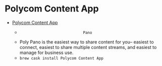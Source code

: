 # Polycom Content App
- [Polycom Content App](https://www.polycom.com/content-collaboration/content-sharing/content-app.html)
  -              	            	Pano            
  - Poly Pano is the easiest way to share content for you– easiest to connect, easiest to share multiple content streams, and easiest to manage for business use. 
  - `brew cask install Polycom Content App`
